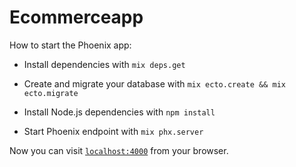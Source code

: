 # Ecommerceapp

How to start the Phoenix app:

  * Install dependencies with `mix deps.get`
  
  * Create and migrate your database with `mix ecto.create && mix ecto.migrate`
  
  * Install Node.js dependencies with `npm install`
  
  * Start Phoenix endpoint with `mix phx.server`

Now you can visit [`localhost:4000`](http://localhost:4000) from your browser.

